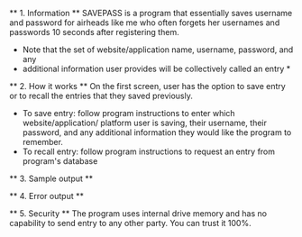 ** 1. Information **
SAVEPASS is a program that essentially saves username and password for airheads
like me who often forgets her usernames and passwords 10 seconds after
registering them. 
* Note that the set of website/application name, username, password, and any
* additional information user provides will be collectively called an entry *

** 2. How it works **
On the first screen, user has the option to save entry or to recall the
entries that they saved previously. 
- To save entry: follow program instructions to enter which
  website/application/ platform user is saving, their username, 
  their password, and any additional information they would like the program 
  to remember.
- To recall entry: follow program instructions to request an entry from 
  program's database

** 3. Sample output **

** 4. Error output **

** 5. Security **
The program uses internal drive memory and has no capability to send entry to 
any other party. You can trust it 100%.
